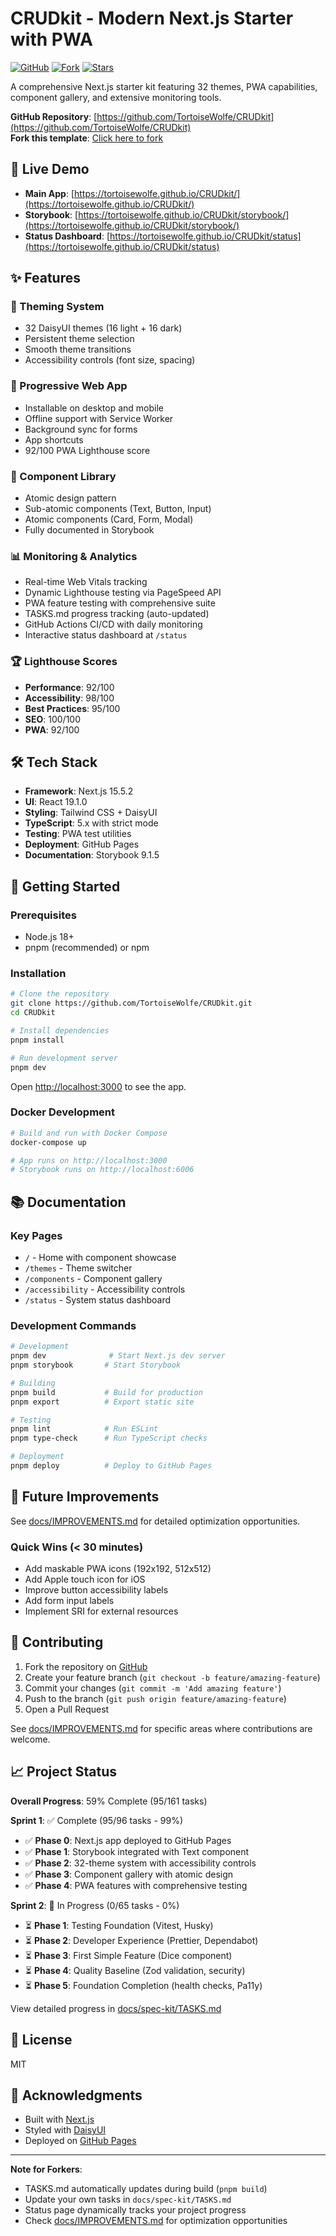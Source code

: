 # CRUDkit - Modern Next.js Starter with PWA

[![GitHub](https://img.shields.io/badge/GitHub-Repository-blue)](https://github.com/TortoiseWolfe/CRUDkit)
[![Fork](https://img.shields.io/github/forks/TortoiseWolfe/CRUDkit?style=social)](https://github.com/TortoiseWolfe/CRUDkit/fork)
[![Stars](https://img.shields.io/github/stars/TortoiseWolfe/CRUDkit?style=social)](https://github.com/TortoiseWolfe/CRUDkit)

A comprehensive Next.js starter kit featuring 32 themes, PWA capabilities, component gallery, and extensive monitoring tools.

**GitHub Repository**: [https://github.com/TortoiseWolfe/CRUDkit](https://github.com/TortoiseWolfe/CRUDkit)  
**Fork this template**: [Click here to fork](https://github.com/TortoiseWolfe/CRUDkit/fork)

## 🚀 Live Demo

- **Main App**: [https://tortoisewolfe.github.io/CRUDkit/](https://tortoisewolfe.github.io/CRUDkit/)
- **Storybook**: [https://tortoisewolfe.github.io/CRUDkit/storybook/](https://tortoisewolfe.github.io/CRUDkit/storybook/)
- **Status Dashboard**: [https://tortoisewolfe.github.io/CRUDkit/status](https://tortoisewolfe.github.io/CRUDkit/status)

## ✨ Features

### 🎨 Theming System
- 32 DaisyUI themes (16 light + 16 dark)
- Persistent theme selection
- Smooth theme transitions
- Accessibility controls (font size, spacing)

### 📱 Progressive Web App
- Installable on desktop and mobile
- Offline support with Service Worker
- Background sync for forms
- App shortcuts
- 92/100 PWA Lighthouse score

### 🧩 Component Library
- Atomic design pattern
- Sub-atomic components (Text, Button, Input)
- Atomic components (Card, Form, Modal)
- Fully documented in Storybook

### 📊 Monitoring & Analytics
- Real-time Web Vitals tracking
- Dynamic Lighthouse testing via PageSpeed API
- PWA feature testing with comprehensive suite
- TASKS.md progress tracking (auto-updated)
- GitHub Actions CI/CD with daily monitoring
- Interactive status dashboard at `/status`

### 🏆 Lighthouse Scores
- **Performance**: 92/100
- **Accessibility**: 98/100
- **Best Practices**: 95/100
- **SEO**: 100/100
- **PWA**: 92/100

## 🛠️ Tech Stack

- **Framework**: Next.js 15.5.2
- **UI**: React 19.1.0
- **Styling**: Tailwind CSS + DaisyUI
- **TypeScript**: 5.x with strict mode
- **Testing**: PWA test utilities
- **Deployment**: GitHub Pages
- **Documentation**: Storybook 9.1.5

## 🚀 Getting Started

### Prerequisites
- Node.js 18+
- pnpm (recommended) or npm

### Installation

```bash
# Clone the repository
git clone https://github.com/TortoiseWolfe/CRUDkit.git
cd CRUDkit

# Install dependencies
pnpm install

# Run development server
pnpm dev
```

Open [http://localhost:3000](http://localhost:3000) to see the app.

### Docker Development

```bash
# Build and run with Docker Compose
docker-compose up

# App runs on http://localhost:3000
# Storybook runs on http://localhost:6006
```

## 📚 Documentation

### Key Pages
- `/` - Home with component showcase
- `/themes` - Theme switcher
- `/components` - Component gallery
- `/accessibility` - Accessibility controls
- `/status` - System status dashboard

### Development Commands

```bash
# Development
pnpm dev              # Start Next.js dev server
pnpm storybook       # Start Storybook

# Building
pnpm build           # Build for production
pnpm export          # Export static site

# Testing
pnpm lint            # Run ESLint
pnpm type-check      # Run TypeScript checks

# Deployment
pnpm deploy          # Deploy to GitHub Pages
```

## 🎯 Future Improvements

See [docs/IMPROVEMENTS.md](./docs/IMPROVEMENTS.md) for detailed optimization opportunities.

### Quick Wins (< 30 minutes)
- Add maskable PWA icons (192x192, 512x512)
- Add Apple touch icon for iOS
- Improve button accessibility labels
- Add form input labels
- Implement SRI for external resources

## 🤝 Contributing

1. Fork the repository on [GitHub](https://github.com/TortoiseWolfe/CRUDkit/fork)
2. Create your feature branch (`git checkout -b feature/amazing-feature`)
3. Commit your changes (`git commit -m 'Add amazing feature'`)
4. Push to the branch (`git push origin feature/amazing-feature`)
5. Open a Pull Request

See [docs/IMPROVEMENTS.md](./docs/IMPROVEMENTS.md) for specific areas where contributions are welcome.

## 📈 Project Status

**Overall Progress**: 59% Complete (95/161 tasks)

**Sprint 1**: ✅ Complete (95/96 tasks - 99%)
- ✅ **Phase 0**: Next.js app deployed to GitHub Pages
- ✅ **Phase 1**: Storybook integrated with Text component
- ✅ **Phase 2**: 32-theme system with accessibility controls
- ✅ **Phase 3**: Component gallery with atomic design
- ✅ **Phase 4**: PWA features with comprehensive testing

**Sprint 2**: 🚧 In Progress (0/65 tasks - 0%)
- ⏳ **Phase 1**: Testing Foundation (Vitest, Husky)
- ⏳ **Phase 2**: Developer Experience (Prettier, Dependabot)
- ⏳ **Phase 3**: First Simple Feature (Dice component)
- ⏳ **Phase 4**: Quality Baseline (Zod validation, security)
- ⏳ **Phase 5**: Foundation Completion (health checks, Pa11y)

View detailed progress in [docs/spec-kit/TASKS.md](./docs/spec-kit/TASKS.md)

## 📄 License

MIT

## 🙏 Acknowledgments

- Built with [Next.js](https://nextjs.org)
- Styled with [DaisyUI](https://daisyui.com)
- Deployed on [GitHub Pages](https://pages.github.com)

---

**Note for Forkers**: 
- TASKS.md automatically updates during build (`pnpm build`)
- Update your own tasks in `docs/spec-kit/TASKS.md`
- Status page dynamically tracks your project progress
- Check [docs/IMPROVEMENTS.md](./docs/IMPROVEMENTS.md) for optimization opportunities